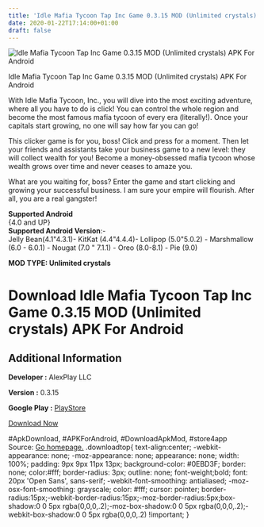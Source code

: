 ```yaml
---
title: 'Idle Mafia Tycoon Tap Inc Game 0.3.15 MOD (Unlimited crystals) APK For Android'
date: 2020-01-22T17:14:00+01:00
draft: false
---
```


![Idle Mafia Tycoon Tap Inc Game 0.3.15 MOD (Unlimited crystals) APK For Android](https://i0.wp.com/apkhome.net/wp-content/uploads/2020/01/Idle-Mafia-Tycoon-Tap-Inc-Game-0.3.15-MOD-Unlimited-crystals.jpg "Idle Mafia Tycoon Tap Inc Game 0.3.15 MOD (Unlimited crystals) APK For Android")

  

Idle Mafia Tycoon Tap Inc Game 0.3.15 MOD (Unlimited crystals) APK For Android

With Idle Mafia Tycoon, Inc., you will dive into the most exciting adventure, where all you have to do is click! You can control the whole region and become the most famous mafia tycoon of every era (literally!). Once your capitals start growing, no one will say how far you can go!

This clicker game is for you, boss! Click and press for a moment. Then let your friends and assistants take your business game to a new level: they will collect wealth for you! Become a money-obsessed mafia tycoon whose wealth grows over time and never ceases to amaze you.

What are you waiting for, boss? Enter the game and start clicking and growing your successful business. I am sure your empire will flourish. After all, you are a real gangster!

**Supported Android**  
{4.0 and UP}  
**Supported Android Version**:-  
Jelly Bean(4.1"4.3.1)- KitKat (4.4"4.4.4)- Lollipop (5.0"5.0.2) - Marshmallow (6.0 - 6.0.1) - Nougat (7.0 " 7.1.1) - Oreo (8.0-8.1) - Pie (9.0)

**MOD TYPE: Unlimited crystals**

Download Idle Mafia Tycoon Tap Inc Game 0.3.15 MOD (Unlimited crystals) APK For Android
=======================================================================================

Additional Information
----------------------

**Developer :** AlexPlay LLC

**Version :** 0.3.15

**Google Play :** [PlayStore](https://play.google.com/store/apps/details?id=net.alexplay.mafia)

  

[Download Now](https://store4app.co/post/idle-mafia-tycoon-tap-inc-game-0-3-15-mod-unlimited-crystals-apk-for-android_1579703315)

  
#ApkDownload, #APKForAndroid, #DownloadApkMod, #store4app  
Source: [Go homepage.](https://store4app.co/post/idle-mafia-tycoon-tap-inc-game-0-3-15-mod-unlimited-crystals-apk-for-android_1579703315) .downloadtop{ text-align:center; -webkit-appearance: none; -moz-appearance: none; appearance: none; width: 100%; padding: 9px 9px 11px 13px; background-color: #0EBD3F; border: none; color:#fff; border-radius: 3px; outline: none; font-weight;bold; font: 20px 'Open Sans', sans-serif; -webkit-font-smoothing: antialiased; -moz-osx-font-smoothing: grayscale; color: #fff; cursor: pointer; border-radius:15px;-webkit-border-radius:15px;-moz-border-radius:5px;box-shadow:0 0 5px rgba(0,0,0,.2);-moz-box-shadow:0 0 5px rgba(0,0,0,.2);-webkit-box-shadow:0 0 5px rgba(0,0,0,.2) !important; }